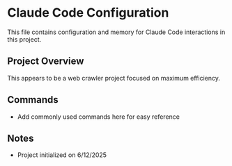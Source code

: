 # Claude Code Configuration

This file contains configuration and memory for Claude Code interactions in this project.

## Project Overview
This appears to be a web crawler project focused on maximum efficiency.

## Commands
- Add commonly used commands here for easy reference

## Notes
- Project initialized on 6/12/2025